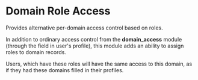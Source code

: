 # Domain Role Access
Provides alternative per-domain access control based on roles.

In addition to ordinary access control from the **domain_access** module
(through the field in user's profile), this module adds an ability to assign
roles to domain records.

Users, which have these roles will have the same access to this domain,
as if they had these domains filled in their profiles.
